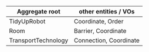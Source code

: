 |Aggregate root | other entities / VOs |
|---|---|
| TidyUpRobot | Coordinate, Order | 
| Room | Barrier, Coordinate |
| TransportTechnology | Connection, Coordinate |





